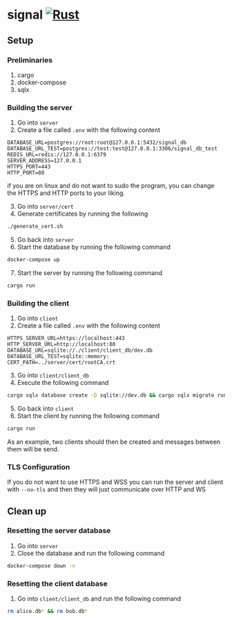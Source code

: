 # signal [![Rust](https://github.com/Diesel-Jeans/signal/actions/workflows/rust.yml/badge.svg)](https://github.com/Diesel-Jeans/signal/actions/workflows/rust.yml)

## Setup
### Preliminaries
1. cargo
2. docker-compose
3. sqlx

### Building the server
1. Go into `server`
2. Create a file called `.env` with the following content
```
DATABASE_URL=postgres://root:root@127.0.0.1:5432/signal_db
DATABASE_URL_TEST=postgres://test:test@127.0.0.1:3306/signal_db_test
REDIS_URL=redis://127.0.0.1:6379
SERVER_ADDRESS=127.0.0.1
HTTPS_PORT=443
HTTP_PORT=80
```

if you are on linux and do not want to sudo the program, you can change the HTTPS and HTTP ports to your liking.

3. Go into `server/cert`
4. Generate certificates by running the following
```zsh
./generate_cert.sh
```
5. Go back into `server`
6. Start the database by running the following command
```zsh
docker-compose up
```
7. Start the server by running the following command
```zsh
cargo run
```

### Building the client
1. Go into `client`
2. Create a file called `.env` with the following content
```
HTTPS_SERVER_URL=https://localhost:443
HTTP_SERVER_URL=http://localhost:80
DATABASE_URL=sqlite://./client/client_db/dev.db
DATABASE_URL_TEST=sqlite::memory:
CERT_PATH=../server/cert/rootCA.crt
```
3. Go into `client/client_db`
4. Execute the following command
```zsh
cargo sqlx database create -D sqlite://dev.db && cargo sqlx migrate run -D sqlite://dev.db
```
5. Go back into `client`
6. Start the client by running the following command
```zsh
cargo run
```
As an example, two clients should then be created and messages between them will be send.

### TLS Configuration
If you do not want to use HTTPS and WSS you can run the server and client with `--no-tls` and then they will just communicate over HTTP and WS

## Clean up
### Resetting the server database
1. Go into `server`
2. Close the database and run the following command
```zsh
docker-compose down -v
```

### Resetting the client database
1. Go into `client/client_db` and run the following command
```zsh
rm alice.db* && rm bob.db*
```